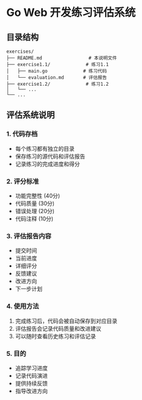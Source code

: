 # Go Web 开发练习评估系统

## 目录结构
```
exercises/
├── README.md                 # 本说明文件
├── exercise1.1/             # 练习1.1
│   ├── main.go             # 练习代码
│   └── evaluation.md       # 评估报告
├── exercise1.2/             # 练习1.2
│   └── ...
└── ...
```

## 评估系统说明

### 1. 代码存档
- 每个练习都有独立的目录
- 保存练习的源代码和评估报告
- 记录练习的完成进度和得分

### 2. 评分标准
- 功能完整性 (40分)
- 代码质量 (30分)
- 错误处理 (20分)
- 代码注释 (10分)

### 3. 评估报告内容
- 提交时间
- 当前进度
- 详细评分
- 反馈建议
- 改进方向
- 下一步计划

### 4. 使用方法
1. 完成练习后，代码会被自动保存到对应目录
2. 评估报告会记录代码质量和改进建议
3. 可以随时查看历史练习和评估记录

### 5. 目的
- 追踪学习进度
- 记录代码演进
- 提供持续反馈
- 指导改进方向 
